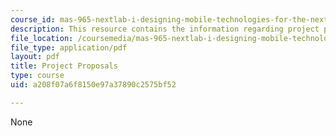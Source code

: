 ```yaml
---
course_id: mas-965-nextlab-i-designing-mobile-technologies-for-the-next-billion-users-fall-2008
description: This resource contains the information regarding project proposals.
file_location: /coursemedia/mas-965-nextlab-i-designing-mobile-technologies-for-the-next-billion-users-fall-2008/a208f07a6f8150e97a37890c2575bf52_MITMAS_965F08_Lec02.pdf
file_type: application/pdf
layout: pdf
title: Project Proposals
type: course
uid: a208f07a6f8150e97a37890c2575bf52

---
```

None